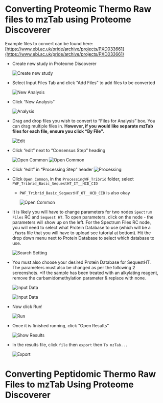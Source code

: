 # Converting Proteomic Thermo Raw files to mzTab using Proteome Discoverer

Example files to convert can be found here: [https://www.ebi.ac.uk/pride/archive/projects/PXD033661](https://www.ebi.ac.uk/pride/archive/projects/PXD033661)

- Create new study in Proteome Discoverer

  ![Create new study](./img/proteome-discoverer-conversion/1-add-input-file.png)

- Select Input Files Tab and click “Add Files” to add files to be converted

  ![New Analysis](./img/proteome-discoverer-conversion/2-new-analysis.png)

- Click “New Analysis”

  ![Analysis](./img/proteome-discoverer-conversion/3-analysis.png)

- Drag and drop files you wish to convert to “Files for Analysis” box. You can drag multiple files in. **However, if you would like separate mzTab files for each file, ensure you click “By File”.**

  ![Edit](./img/proteome-discoverer-conversion/4-edit.png)

- Click “edit” next to “Consensus Step” heading

  ![Open Common](./img/proteome-discoverer-conversion/5-open-common.png)
  ![Open Common](./img/proteome-discoverer-conversion/6-open-common.png)

- Click “edit” in “Processing Step” header
  ![Processing](./img/proteome-discoverer-conversion/7-processing.png)

- Click `Open Common`, in the `ProcessingWF_Tribrid` folder, select `PWF_Tribrid_Basic_SequestHT_IT__HCD_CID`

  - `PWF_Tribrid_Basic_SequestHT_OT__HCD_CID` is also okay

    ![Open Common](./img/proteome-discoverer-conversion/8-open-common.png)

- It is likely you will have to change parameters for two nodes `Spectrum Files` RC and `Sequest HT`. To open parameters, click on the node - the parameters will show up on the left. For the Spectrum Files RC node, you will need to select what Protein Database to use (which will be a `.fasta` file that you will have to upload see tutorial at bottom). Hit the drop down menu next to Protein Database to select which database to use.

  ![Search Setting](./img/proteome-discoverer-conversion/9-search-setting.png)

- You must also choose your desired Protein Database for SequestHT. The parameters must also be changed as per the following 2 screenshots. \*If the sample has been treated with an alkylating reagent, remove the carbamidomethylation parameter & replace with none.

  ![Input Data](./img/proteome-discoverer-conversion/10-input-data.png)

  ![Input Data](./img/proteome-discoverer-conversion/11-input-data.png)

- Now click Run!

  ![Run](./img/proteome-discoverer-conversion/12-run.png)

- Once it is finished running, click “Open Results”

  ![Show Results](./img/proteome-discoverer-conversion/13-show-results.png)

- In the results file, click `file` then `export` then `To mzTab...`

  ![Export](./img/proteome-discoverer-conversion/14-export.png)

# Converting Peptidomic Thermo Raw Files to mzTab Using Proteome Discoverer

